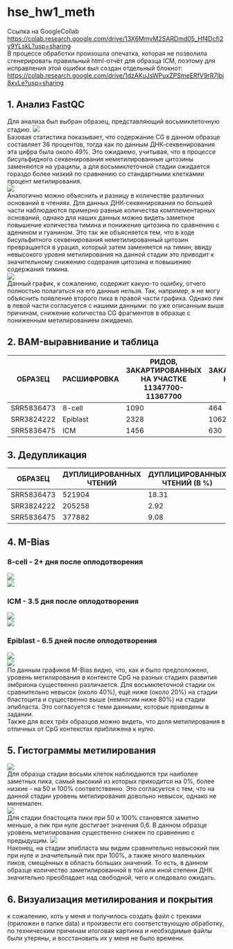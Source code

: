 # hse_hw1_meth  
Cсылка на GoogleCollab https://colab.research.google.com/drive/13X6MmvM2SARDmd05_Hf4Dcfi2y9YLskL?usp=sharing  
В процессе обработки произошла опечатка, которая не позволила сгенерировать правильный html-отчёт для образца ICM, поэтому для исправления этой ошибки выл создан отдельный блокнот: https://colab.research.google.com/drive/1dzAKuJsWPuxZPSmeERfV9rR7Ibj8xvLe?usp=sharing
## 1. Анализ FastQC  
Для анализа был выбран образец, представляющий восьмиклеточную стадию.
![](data/BaseStats.png)  
Базовая статистика показывает, что содержание CG в данном образце составляет 36 процентов, тогда как по данным ДНК-секвенирования эта цифра была около 49%. Это ожидаемо, учитывая, что в процессе бисульфидного секвенирования неметилированные цитозины заменяются на урацилы, а для восьмиклеточной стадии ожидается гораздо более низкий по сравнению со стандартными клеткамии процент метилирования.  
![](data/Bases.png)  
Аналогично можно объяснить и разницу в количестве различных оснований в чтениях. Для данных ДНК-секвенирования по большей части наблюдаются примерно равные количества комплементарных оснований, однако для наших данных можно видеть заметное повышение количества тимина и понижение цитозина по сравнению с аденином и гуанином. Это так же объясняется тем, что в ходе бисульфитного секвенирования неметилированный цитозин превращается в урацил, который затем заменяется на тимин; ввиду невысокого уровня метилирования на данной стадии это приводит к значительному снижению содерания цитозина и повышению содержания тимина.  
![](data/CGcontent.png)  
Данный график, к сожалению, содержит какую-то ошибку, отчего полностью полагаться на его данные нельзя. Так, например, я не могу объяснить появление второго пика в правой части графика. Однако пик в левой части согласуется с нашими данными: по уже описанным выше причинам, снижение количества CG фрагментов в образце с пониженным метилированием ожидаемо.   
  
## 2. BAM-выравнивание и таблица
ОБРАЗЕЦ | РАСШИФРОВКА | РИДОВ, ЗАКАРТИРОВАННЫХ НА УЧАСТКЕ 11347700-11367700 | РИДОВ, ЗАКАРТИРОВАННЫХ НА УЧАСТКЕ 40185800-40195800  
---- | ----- | ----- | -----  
SRR5836473 | 8-cell | 1090 | 464  
SRR3824222 | Epiblast | 2328 | 1062  
SRR5836475 | ICM | 1456 | 630  
## 3. Дедупликация  
ОБРАЗЕЦ | ДУПЛИЦИРОВАННЫХ ЧТЕНИЙ | ДУПЛИЦИРОВАННЫХ ЧТЕНИЙ (В %)  
---- | ----- | -----
SRR5836473 | 521904 | 18.31  
SRR3824222 | 205258 | 2.92  
SRR5836475 | 377882 | 9.08  
## 4. M-Bias  
### 8-cell - 2+ дня после оплодотворения  
![](data/8cellM-bias.png)  
![](data/8cellM-bias2.png)  
### ICM - 3.5 дня после оплодотворения   
![](data/ICMM-bias.png)  
![](data/ICMM-bias2.png)  
### Epiblast - 6.5 дней после оплодотворения  
![](data/EpiblastM-bias.png)  
![](data/EpiblastM-bias2.png)  
По данным графиков M-Bias видно, что, как и было предположено, уровень метилирования в контексте CpG на разных стадиях развития эмбриона существенно различается. Для восьмклеточной стадии он сравнительно невысок (около 40%), ещё ниже (около 20%) на стадии бластоцита и существенно выше (немногим ниже 80%) на стадии эпибласта. Это согласуется с теми данными, которые приведены в задании.  
Также для всех трёх образцов можно видеть, что доля метилирования в отличных от CpG контекстах приближена к нулю.  
## 5. Гистограммы метилирования  
![](data/8cell.png)  
Для образца стадии восьми клеток наблюдаются три наиболее заметных пика, самый высокий из которых приходится на 0%, более низкие - на 50 и 100% соответственно. Это согласуется с тем, что на данной стадии уровень метилирования довольно невысок, однако не минемален.  
![](data/ICM.png)  
Для стадии бластоцита пики при 50 и 100% становятся заметно меньше, а пик при нуле достигает значения 0,6. В данном образце уровень метилирования существенно снижен по сравнению с предыдущим.
![](data/Epiblast.png)  
Наконец, на стадии эпибласта мы видим сравнительно невысокий пик при нуле и значительный пик при 100%, а также много маленьких пиков, смещённых в область больших значений. То есть, в данном образце количество заметилированной в той или иной степени ДНК значительно преобладает над свободной, чего и следовало ожидать.  
## 6. Визуализация метилирования и покрытия  
к сожалению, хоть у меня и получилось создать файл с треками (приложен в папке data) и произвести его соответствующую обработку, по техническим причинам итоговая картинка и необходимые файлы были утеряны, и восстановить их у меня не было времени. 
